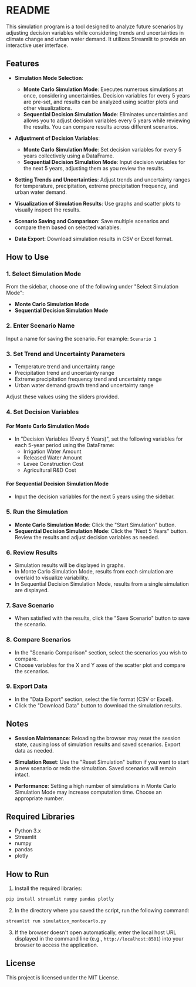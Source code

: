 # README

This simulation program is a tool designed to analyze future scenarios by adjusting decision variables while considering trends and uncertainties in climate change and urban water demand. It utilizes Streamlit to provide an interactive user interface.

## Features

- **Simulation Mode Selection**:
  - **Monte Carlo Simulation Mode**: Executes numerous simulations at once, considering uncertainties. Decision variables for every 5 years are pre-set, and results can be analyzed using scatter plots and other visualizations.
  - **Sequential Decision Simulation Mode**: Eliminates uncertainties and allows you to adjust decision variables every 5 years while reviewing the results. You can compare results across different scenarios.

- **Adjustment of Decision Variables**:
  - **Monte Carlo Simulation Mode**: Set decision variables for every 5 years collectively using a DataFrame.
  - **Sequential Decision Simulation Mode**: Input decision variables for the next 5 years, adjusting them as you review the results.

- **Setting Trends and Uncertainties**: Adjust trends and uncertainty ranges for temperature, precipitation, extreme precipitation frequency, and urban water demand.

- **Visualization of Simulation Results**: Use graphs and scatter plots to visually inspect the results.

- **Scenario Saving and Comparison**: Save multiple scenarios and compare them based on selected variables.

- **Data Export**: Download simulation results in CSV or Excel format.

## How to Use

### 1. Select Simulation Mode

From the sidebar, choose one of the following under "Select Simulation Mode":

- **Monte Carlo Simulation Mode**
- **Sequential Decision Simulation Mode**

### 2. Enter Scenario Name

Input a name for saving the scenario. For example: `Scenario 1`

### 3. Set Trend and Uncertainty Parameters

- Temperature trend and uncertainty range
- Precipitation trend and uncertainty range
- Extreme precipitation frequency trend and uncertainty range
- Urban water demand growth trend and uncertainty range

Adjust these values using the sliders provided.

### 4. Set Decision Variables

#### For Monte Carlo Simulation Mode

- In "Decision Variables (Every 5 Years)", set the following variables for each 5-year period using the DataFrame:
  - Irrigation Water Amount
  - Released Water Amount
  - Levee Construction Cost
  - Agricultural R&D Cost

#### For Sequential Decision Simulation Mode

- Input the decision variables for the next 5 years using the sidebar.

### 5. Run the Simulation

- **Monte Carlo Simulation Mode**: Click the "Start Simulation" button.
- **Sequential Decision Simulation Mode**: Click the "Next 5 Years" button. Review the results and adjust decision variables as needed.

### 6. Review Results

- Simulation results will be displayed in graphs.
- In Monte Carlo Simulation Mode, results from each simulation are overlaid to visualize variability.
- In Sequential Decision Simulation Mode, results from a single simulation are displayed.

### 7. Save Scenario

- When satisfied with the results, click the "Save Scenario" button to save the scenario.

### 8. Compare Scenarios

- In the "Scenario Comparison" section, select the scenarios you wish to compare.
- Choose variables for the X and Y axes of the scatter plot and compare the scenarios.

### 9. Export Data

- In the "Data Export" section, select the file format (CSV or Excel).
- Click the "Download Data" button to download the simulation results.

## Notes

- **Session Maintenance**: Reloading the browser may reset the session state, causing loss of simulation results and saved scenarios. Export data as needed.

- **Simulation Reset**: Use the "Reset Simulation" button if you want to start a new scenario or redo the simulation. Saved scenarios will remain intact.

- **Performance**: Setting a high number of simulations in Monte Carlo Simulation Mode may increase computation time. Choose an appropriate number.

## Required Libraries

- Python 3.x
- Streamlit
- numpy
- pandas
- plotly

## How to Run

1. Install the required libraries:

```bash
pip install streamlit numpy pandas plotly
```

2. In the directory where you saved the script, run the following command:

```bash
streamlit run simulation_montecarlo.py
```

3. If the browser doesn't open automatically, enter the local host URL displayed in the command line (e.g., `http://localhost:8501`) into your browser to access the application.

## License

This project is licensed under the MIT License.
